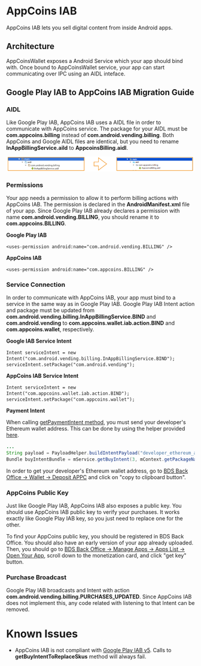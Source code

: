 # AppCoins IAB
AppCoins IAB lets you sell digital content from inside Android apps.


## Architecture
AppCoinsWallet exposes a Android Service which your app should bind with. Once bound to AppCoinsWallet service, your app can start communicating over IPC using an AIDL inteface.

## Google Play IAB to AppCoins IAB Migration Guide


### AIDL

Like Google Play IAB, AppCoins IAB uses a AIDL file in order to communicate with AppCoins service. The package for your AIDL must be **com.appcoins.billing** instead of **com.android.vending.billing**. Both AppCoins and Google AIDL files are identical, but you need to rename **InAppBillingService.aild** to **AppcoinsBilling.aidl**.

![Migration](docs/aidl-migration.png)

### Permissions

Your app needs a permission to allow it to perform billing actions with AppCoins IAB. The permission is declared in the **AndroidManifest.xml** file of your app. Since Google Play IAB already declares a permission with name **com.android.vending.BILLING**, you should rename it to **com.appcoins.BILLING**.


**Google Play IAB**

	<uses-permission android:name="com.android.vending.BILLING" />

**AppCoins IAB**

	<uses-permission android:name="com.appcoins.BILLING" />

### Service Connection

In order to communicate with AppCoins IAB, your app must bind to a service in the same way as in Google Play IAB. Google Play IAB Intent action and package must be updated from **com.android.vending.billing.InAppBillingService.BIND** and **com.android.vending** to **com.appcoins.wallet.iab.action.BIND** and **com.appcoins.wallet**, respectively.


**Google IAB Service Intent**

	Intent serviceIntent = new Intent("com.android.vending.billing.InAppBillingService.BIND");
	serviceIntent.setPackage("com.android.vending");

**AppCoins IAB Service Intent**

	Intent serviceIntent = new Intent("com.appcoins.wallet.iab.action.BIND");
	serviceIntent.setPackage("com.appcoins.wallet");

**Payment Intent**	

When calling [getPaymentIntent method](https://github.com/Aptoide/appcoins-iab-sample/blob/feature/APPC-541-documentation/app/src/appcoinsiab/aidl/com/appcoins/billing/AppcoinsBilling.aidl#L96), you must send your developer's Ethereum wallet address. This can be done by using the helper provided [here](app/src/main/java/com/aptoide/iabexample/util/PayloadHelper.java).

```java
...
String payload = PayloadHelper.buildIntentPayload("developer_ethereum_address","developer_payload")
Bundle buyIntentBundle = mService.getBuyIntent(3, mContext.getPackageName(), sku, itemType, payload);
```
In order to get your developer's Ethereum wallet address, go to [BDS Back Office -> Wallet -> Deposit APPC](https://developers-dev.blockchainds.com/wallet/depositAppc) and click on "copy to clipboard button".


### AppCoins Public Key

Just like Google Play IAB, AppCoins IAB also exposes a public key. You should use AppCoins IAB public key to verify your purchases. It works exactly like Google Play IAB key, so you just need to replace one for the other.

To find your AppCoins public key, you should be registered in BDS Back Office. You should also have an early version of your app already uploaded. Then, you should go to [BDS Back Office -> Manage Apps -> Apps List -> Open Your App](https://developers-dev.blockchainds.com/myApps/appsList), scroll down to the monetization card, and click "get key" button.


### Purchase Broadcast

Google Play IAB broadcasts and Intent with action **com.android.vending.billing.PURCHASES_UPDATED**. Since AppCoins IAB does not implement this, any code related with listening to that Intent can be removed.


# Known Issues

* AppCoins IAB is not compliant with [Google Play IAB v5](https://developer.android.com/google/play/billing/versions.html). Calls to **getBuyIntentToReplaceSkus** method will always fail.

